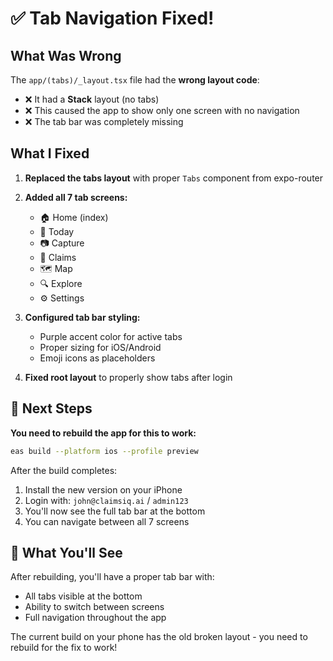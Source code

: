 # ✅ Tab Navigation Fixed!

## What Was Wrong

The `app/(tabs)/_layout.tsx` file had the **wrong layout code**:
- ❌ It had a **Stack** layout (no tabs)
- ❌ This caused the app to show only one screen with no navigation
- ❌ The tab bar was completely missing

## What I Fixed

1. **Replaced the tabs layout** with proper `Tabs` component from expo-router
2. **Added all 7 tab screens:**
   - 🏠 Home (index)
   - 📅 Today
   - 📷 Capture
   - 📁 Claims
   - 🗺️ Map
   - 🔍 Explore
   - ⚙️ Settings

3. **Configured tab bar styling:**
   - Purple accent color for active tabs
   - Proper sizing for iOS/Android
   - Emoji icons as placeholders

4. **Fixed root layout** to properly show tabs after login

## 🚀 Next Steps

**You need to rebuild the app for this to work:**

```bash
eas build --platform ios --profile preview
```

After the build completes:
1. Install the new version on your iPhone
2. Login with: `john@claimsiq.ai` / `admin123`
3. You'll now see the full tab bar at the bottom
4. You can navigate between all 7 screens

## 📱 What You'll See

After rebuilding, you'll have a proper tab bar with:
- All tabs visible at the bottom
- Ability to switch between screens
- Full navigation throughout the app

The current build on your phone has the old broken layout - you need to rebuild for the fix to work!

